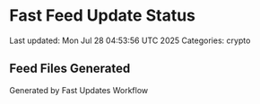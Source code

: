 # Fast Feed Update Status
Last updated: Mon Jul 28 04:53:56 UTC 2025
Categories: crypto

## Feed Files Generated

Generated by Fast Updates Workflow
